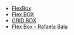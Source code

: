 

- [FlexBox](https://www.youtube.com/watch?v=CVJekim0HIg)
- [Flex BOX](https://css-tricks.com/snippets/css/a-guide-to-flexbox/)
- [GRID BOX](https://www.origamid.com/projetos/css-grid-layout-guia-completo/ )
- [Flex Box - Rafaela Bala](https://www.youtube.com/watch?v=KbjLtEgmZ_E&t=781s)

  
